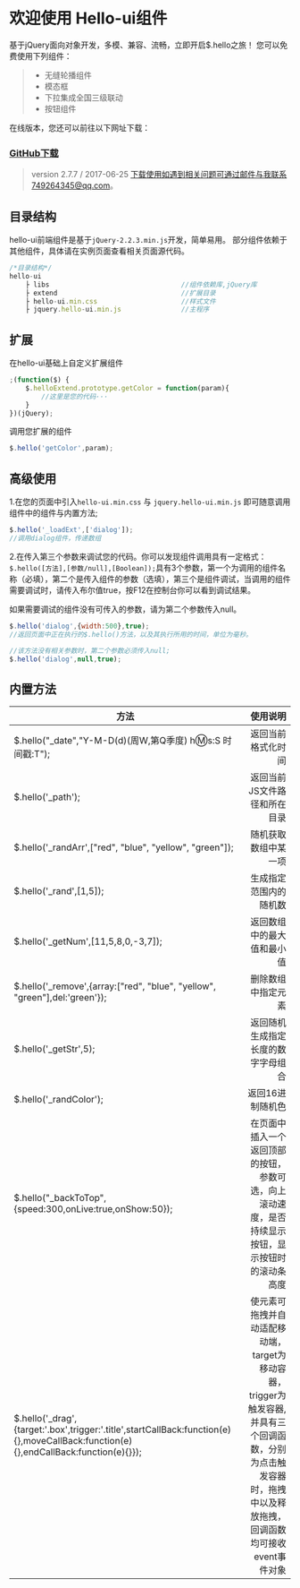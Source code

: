 # 欢迎使用 Hello-ui组件
基于jQuery面向对象开发，多模、兼容、流畅，立即开启$.hello之旅！ 您可以免费使用下列组件：

> * 无缝轮播组件
> * 模态框
> * 下拉集成全国三级联动
> * 按钮组件

 在线版本，您还可以前往以下网址下载：

### [GitHub下载](https://github.com/749264345/hello-ui/archive/master.zip)
> version 2.7.7 / 2017-06-25
> 下载使用如遇到相关问题可通过邮件与我联系749264345@qq.com。

## 目录结构
hello-ui前端组件是基于`jQuery-2.2.3.min.js`开发，简单易用。
部分组件依赖于其他组件，具体请在实例页面查看相关页面源代码。
```javascript
/*目录结构*/
hello-ui
    ├ libs                                 //组件依赖库,jQuery库
    ├ extend                               //扩展目录
    ├ hello-ui.min.css                     //样式文件
    ├ jquery.hello-ui.min.js               //主程序
```
## 扩展
在hello-ui基础上自定义扩展组件
```javascript
;(function($) {
    $.helloExtend.prototype.getColor = function(param){
        //这里是您的代码···
    }
})(jQuery);   
```
调用您扩展的组件
```javascript
$.hello('getColor',param);
```
## 高级使用

1.在您的页面中引入`hello-ui.min.css` 与 `jquery.hello-ui.min.js` 即可随意调用组件中的组件与内置方法;
```javascript
$.hello('_loadExt',['dialog']);    
//调用dialog组件，传递数组
```

2.在传入第三个参数来调试您的代码。你可以发现组件调用具有一定格式：`$.hello([方法],[参数/null],[Boolean]);`具有3个参数，第一个为调用的组件名称（必填），第二个是传入组件的参数（选填），第三个是组件调试，当调用的组件需要调试时，请传入布尔值true，按F12在控制台你可以看到调试结果。

如果需要调试的组件没有可传入的参数，请为第二个参数传入null。
```javascript
$.hello('dialog',{width:500},true);    
//返回页面中正在执行的$.hello()方法，以及其执行所用的时间，单位为毫秒。

//该方法没有相关参数时，第二个参数必须传入null;
$.hello('dialog',null,true);
```
## 内置方法
| 方法        | 使用说明   | 
| --------      | -----:          | 
| \$.hello("_date","Y-M-D(d)(周W,第Q季度) h:m:s:S 时间戳:T");| 返回当前格式化时间 |  
| \$.hello('_path');|返回当前JS文件路径和所在目录|
|\$.hello('_randArr',["red", "blue", "yellow", "green"]);	|随机获取数组中某一项|
|\$.hello('_rand',[1,5]);|	生成指定范围内的随机数|
|\$.hello('_getNum',[11,5,8,0,-3,7]);	|返回数组中的最大值和最小值|
|\$.hello('_remove',{array:["red", "blue", "yellow", "green"],del:'green'});	|删除数组中指定元素|
|\$.hello('_getStr',5);	|返回随机生成指定长度的数字字母组合|
|\$.hello('_randColor');	|返回16进制随机色|
|\$.hello("_backToTop",{speed:300,onLive:true,onShow:50});	|在页面中插入一个返回顶部的按钮，参数可选，向上滚动速度，是否持续显示按钮，显示按钮时的滚动条高度|
|\$.hello('_drag',{target:'.box',trigger:'.title',startCallBack:function(e){},moveCallBack:function(e){},endCallBack:function(e){}});|	使元素可拖拽并自动适配移动端，target为移动容器，trigger为触发容器,并具有三个回调函数，分别为点击触发容器时，拖拽中以及释放拖拽，回调函数均可接收event事件对象|
